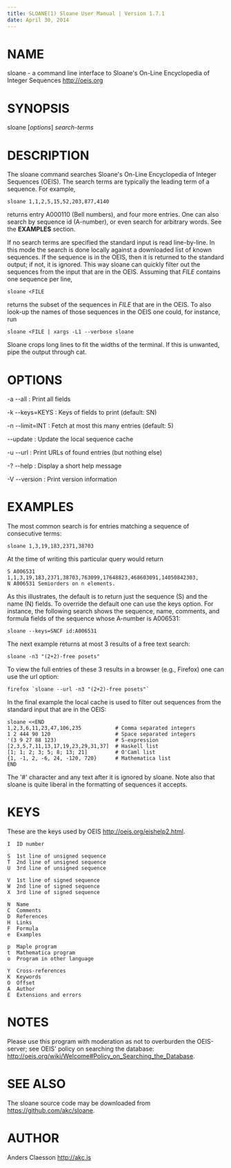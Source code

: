 ```yaml
---
title: SLOANE(1) Sloane User Manual | Version 1.7.1
date: April 30, 2014
---
```


# NAME

sloane - a command line interface to Sloane's
On-Line Encyclopedia of Integer Sequences <http://oeis.org>

# SYNOPSIS

sloane [*options*] *search-terms*

# DESCRIPTION

The sloane command searches Sloane's On-Line Encyclopedia of Integer
Sequences (OEIS). The search terms are typically the leading term of a
sequence. For example,

    sloane 1,1,2,5,15,52,203,877,4140

returns entry A000110 (Bell numbers), and four more entries. One can
also search by sequence id (A-number), or even search for arbitrary
words. See the **EXAMPLES** section.

If no search terms are specified the standard input is read
line-by-line. In this mode the search is done locally against a
downloaded list of known sequences. If the sequence is in the OEIS, then
it is returned to the standard output; if not, it is ignored. This way
sloane can quickly filter out the sequences from the input that are in
the OEIS. Assuming that *FILE* contains one sequence per line,

    sloane <FILE

returns the subset of the sequences in *FILE* that are in the OEIS. To
also look-up the names of those sequences in the OEIS one could, for
instance, run

    sloane <FILE | xargs -L1 --verbose sloane

Sloane crops long lines to fit the widths of the terminal. If this is
unwanted, pipe the output through cat.

# OPTIONS

-a --all
:   Print all fields

-k --keys=KEYS
:   Keys of fields to print (default: SN)

-n --limit=INT
:   Fetch at most this many entries (default: 5)

--update
:   Update the local sequence cache

-u --url
:   Print URLs of found entries (but nothing else)

-? --help
:   Display a short help message

-V --version
:   Print version information

# EXAMPLES

The most common search is for entries matching a sequence of consecutive terms:

    sloane 1,3,19,183,2371,38703

At the time of writing this particular query would return

    S A006531 1,1,3,19,183,2371,38703,763099,17648823,468603091,14050842303,
    N A006531 Semiorders on n elements.

As this illustrates, the default is to return just the sequence (S) and
the name (N) fields. To override the default one can use the keys
option. For instance, the following search shows the sequence, name,
comments, and formula fields of the sequence whose A-number is A006531:

    sloane --keys=SNCF id:A006531

The next example returns at most 3 results of a free text search:

    sloane -n3 "(2+2)-free posets"

To view the full entries of these 3 results in a browser (e.g., Firefox)
one can use the url option:

    firefox `sloane --url -n3 "(2+2)-free posets"`

In the final example the local cache is used to filter out sequences
from the standard input that are in the OEIS:

    sloane <<END
    1,2,3,6,11,23,47,106,235           # Comma separated integers
    1 2 444 90 120                     # Space separated integers
    '(3 9 27 88 123)                   # S-expression
    [2,3,5,7,11,13,17,19,23,29,31,37]  # Haskell list
    [1; 1; 2; 3; 5; 8; 13; 21]         # O'Caml list
    {1, -1, 2, -6, 24, -120, 720}      # Mathematica list
    END

The '#' character and any text after it is ignored by sloane. Note also
that sloane is quite liberal in the formatting of sequences it accepts.

# KEYS

These are the keys used by OEIS <http://oeis.org/eishelp2.html>.

    I  ID number

    S  1st line of unsigned sequence
    T  2nd line of unsigned sequence
    U  3rd line of unsigned sequence

    V  1st line of signed sequence
    W  2nd line of signed sequence
    X  3rd line of signed sequence

    N  Name
    C  Comments
    D  References
    H  Links
    F  Formula
    e  Examples

    p  Maple program
    t  Mathematica program
    o  Program in other language

    Y  Cross-references
    K  Keywords
    O  Offset
    A  Author
    E  Extensions and errors

# NOTES

Please use this program with moderation as not to overburden the
OEIS-server; see OEIS' policy on searching the database:
<http://oeis.org/wiki/Welcome#Policy_on_Searching_the_Database>.

# SEE ALSO

The sloane source code may be downloaded from
<https://github.com/akc/sloane>.

# AUTHOR

Anders Claesson <http://akc.is>

